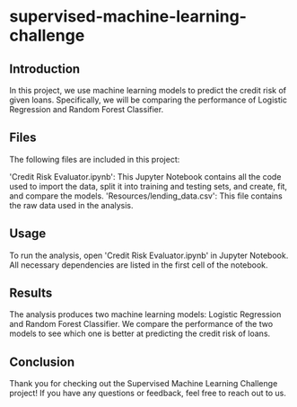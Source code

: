 # supervised-machine-learning-challenge

## Introduction
In this project, we use machine learning models to predict the credit risk of given loans. Specifically, we will be comparing the performance of Logistic Regression and Random Forest Classifier.

## Files
The following files are included in this project:

'Credit Risk Evaluator.ipynb': This Jupyter Notebook contains all the code used to import the data, split it into training and testing sets, and create, fit, and compare the models.
'Resources/lending_data.csv': This file contains the raw data used in the analysis.

## Usage
To run the analysis, open 'Credit Risk Evaluator.ipynb' in Jupyter Notebook. All necessary dependencies are listed in the first cell of the notebook.

## Results
The analysis produces two machine learning models: Logistic Regression and Random Forest Classifier. We compare the performance of the two models to see which one is better at predicting the credit risk of loans.

## Conclusion
Thank you for checking out the Supervised Machine Learning Challenge project! If you have any questions or feedback, feel free to reach out to us.
